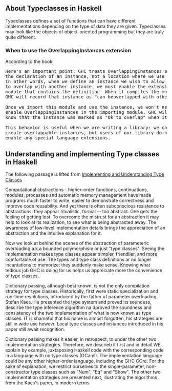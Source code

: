 ## About Typeclasses in Haskell

Typeclasses defines a set of functions that can have different implementations
depending on the type of data they are given. Typeclasses may look like the 
objects of object-oriented programming but they are truly quite different.

### When to use the OverlappingInstances extension

According to the book:
<pre>
Here's an important point: GHC treats OverlappingInstances as affecting
the declaration of an instance, not a location where we use the instance.
In other words, when we define an instance we wish to allow
to overlap with another instance, we must enable the extension for the
module that contains the definition. When it compiles the module,
GHC will record that instance as "can beoverlapped with other instances"

Once we import this module and use the instance, we won't need to
enable OverlappingInstances in the importing module. GHC will already
know that the instance was marked as "Ok to overlap" when it was defined. 

This behavior is useful when we are writing a library: we can choose to 
create overlappable instances, but users of our library do not need to
enable any special language extensions.
</pre>

## Understanding and implementing Type classes in Haskell

The following passage is lifted from [Implementing and Understanding Type Classes](http://okmij.org/ftp/Computation/typeclass.html)

Computational abstractions - higher-order functions, continuations, modules, processes and automatic memory 
management have made programs much faster to write, easier to demonstrate correctness and improve code reusability.
And yet there is often subconscious resistence to abstractions: they appear ritualistic, formal -- too abstract. 
One gets the feeling of getting lost. To overcome the mistrust for an abstraction it may help to look at its
realization, to see what is being abstracted away. The awareness of low-level implementation details brings 
the appreciation of an abstraction and the intuitive explanation for it.

Now we look at behind the scenes of the abstraction of parameteric overloading a.k.a bounded polymorphism or just
"type classes". Seeing the implementation makes type classes appear simpler, friendlier, 
and more comfortable ot use. The types and type class definitions ar no longer incantations to memorize: they 
suddenly make sense. Knowing what tedious job GHC is doing for us helps us appreciate more the 
convenience of type classes. 

Dictionary passing, although best known, is not the only compilation strategy for type classes. Historically, first
were static specialization and run-time resolutions, introduced by the father of parameter overloading, Stefan Kaes.
He presented the type system and proved its soundess, descirbe the type inference algorithm na dproved the soundness
and consistency of the two implementation of what is now known as type classes. IT is shameful that his name is almost 
forgotten, his strategies are still in wide use howevr. Local type classes and instances introduced in his paper still
await recognition. 

Dictionary passing makes it easier, in retrospect, to under the other two implementation strategies. Therefore, we
descrieb it first and in detail.WE explain by example, juxtaposing Haskell code with the 
corresponding code in a language with no type classes (OCaml). The implementation language could be any other 
higher-order language, including the GHC COre. For the sake of explanation, we restrict ourselves to 
the single-parameter, non-constructor type classes such as "Num", "Eq" and "Show". The other two implementation
strategies are presented next, illustrating the algorithms from the Kaes's paper, in modern terms.


